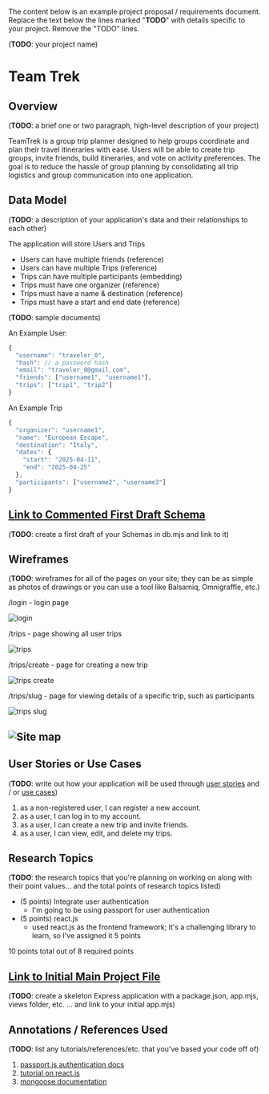 The content below is an example project proposal / requirements document. Replace the text below the lines marked "__TODO__" with details specific to your project. Remove the "TODO" lines.

(__TODO__: your project name)

# Team Trek 

## Overview

(__TODO__: a brief one or two paragraph, high-level description of your project)

TeamTrek is a group trip planner designed to help groups coordinate and plan their travel itineraries with ease. Users will be able to create trip groups, invite friends, build itineraries, and vote on activity preferences. The goal is to reduce the hassle of group planning by consolidating all trip logistics and group communication into one application.


## Data Model

(__TODO__: a description of your application's data and their relationships to each other) 

The application will store Users and Trips

* Users can have multiple friends (reference)
* Users can have multiple Trips (reference)
* Trips can have multiple participants (embedding)
* Trips must have one organizer (reference)
* Trips must have a name & destination (reference)
* Trips must have a start and end date (reference)


(__TODO__: sample documents)

An Example User:

```javascript
{
  "username": "traveler_0",
  "hash": // a password hash
  "email": "traveler_0@gmail.com",
  "friends": ["username1", "username1"], 
  "trips": ["trip1", "trip2"]
}

```

An Example Trip

```javascript
{
  "organizer": "username1",
  "name": "European Escape",
  "destination": "Italy",
  "dates": {
    "start": "2025-04-11",
    "end": "2025-04-25"
  },
  "participants": ["username2", "username3"]
}
```


## [Link to Commented First Draft Schema](db.mjs) 

(__TODO__: create a first draft of your Schemas in db.mjs and link to it)

## Wireframes

(__TODO__: wireframes for all of the pages on your site; they can be as simple as photos of drawings or you can use a tool like Balsamiq, Omnigraffle, etc.)

/login - login page

![login](documentation/Login.png)

/trips - page showing all user trips

![trips](documentation/Trip_List.png)

/trips/create - page for creating a new trip

![trips create](documentation/Create_Trip.png)

/trips/slug - page for viewing details of a specific trip, such as participants

![trips slug](documentation/Trip_Details.png)

## ![Site map](documentation/SiteMap.png)


## User Stories or Use Cases

(__TODO__: write out how your application will be used through [user stories](http://en.wikipedia.org/wiki/User_story#Format) and / or [use cases](https://en.wikipedia.org/wiki/Use_case))

1. as a non-registered user, I can register a new account.
2. as a user, I can log in to my account.
3. as a user, I can create a new trip and invite friends.
4. as a user, I can view, edit, and delete my trips.


## Research Topics

(__TODO__: the research topics that you're planning on working on along with their point values... and the total points of research topics listed)

* (5 points) Integrate user authentication
    * I'm going to be using passport for user authentication
* (5 points) react.js
    * used react.js as the frontend framework; it's a challenging library to learn, so I've assigned it 5 points

10 points total out of 8 required points 

## [Link to Initial Main Project File](app.mjs) 

(__TODO__: create a skeleton Express application with a package.json, app.mjs, views folder, etc. ... and link to your initial app.mjs)

## Annotations / References Used

(__TODO__: list any tutorials/references/etc. that you've based your code off of)

1. [passport.js authentication docs](https://www.passportjs.org/docs/) 
2. [tutorial on react.js](https://react.dev/learn) 
3. [mongoose documentation](https://mongoosejs.com/docs/guide.html)

